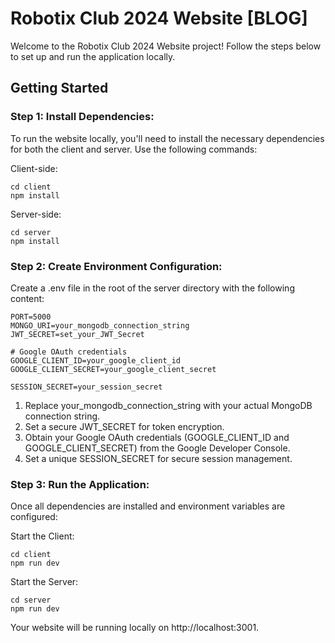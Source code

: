 # Robotix Club 2024 Website [BLOG]

Welcome to the Robotix Club 2024 Website project! Follow the steps below to set up and run the application locally.

## Getting Started

### Step 1: Install Dependencies: 
To run the website locally, you'll need to install the necessary dependencies for both the client and server. Use the following commands:

Client-side:
        
    cd client
    npm install

Server-side:
        
    cd server
    npm install

### Step 2: Create Environment Configuration: 
Create a .env file in the root of the server directory with the following content:

    PORT=5000
    MONGO_URI=your_mongodb_connection_string
    JWT_SECRET=set_your_JWT_Secret

    # Google OAuth credentials
    GOOGLE_CLIENT_ID=your_google_client_id
    GOOGLE_CLIENT_SECRET=your_google_client_secret

    SESSION_SECRET=your_session_secret

1. Replace your_mongodb_connection_string with your actual MongoDB connection string.
2. Set a secure JWT_SECRET for token encryption.
3. Obtain your Google OAuth credentials (GOOGLE_CLIENT_ID and GOOGLE_CLIENT_SECRET) from the Google Developer Console.
4. Set a unique SESSION_SECRET for secure session management.

### Step 3: Run the Application: 
Once all dependencies are installed and environment variables are configured:

Start the Client:
    
    cd client
    npm run dev

Start the Server:
    
    cd server
    npm run dev

Your website will be running locally on http://localhost:3001.